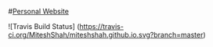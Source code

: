 #[Personal Website](https://miteshshah.github.io)

![Travis Build Status] (https://travis-ci.org/MiteshShah/miteshshah.github.io.svg?branch=master)
